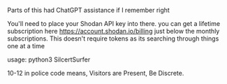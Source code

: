 Parts of this had ChatGPT assistance if I remember right

You'll need to place your Shodan API key into there. you can get a lifetime subscription here https://account.shodan.io/billing  just below the monthly subscriptions. This doesn't require tokens as its searching through things one at a time

usage: python3 SilcertSurfer


10-12 in police code means, Visitors are Present, Be Discrete.
